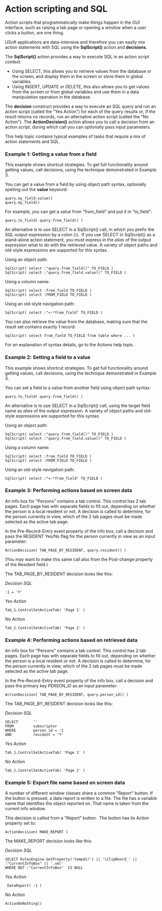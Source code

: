 # Action scripting and SQL

Action scripts that programmatically make things happen in the GUI interface, such as raising a tab page or opening a window when a user clicks a button, are one thing.

USoft applications are data-intensive and therefore you can easily mix action statements with SQL using the **SqlScript()** action and **decisions.**

The **SqlScript()** action provides a way to execute SQL in an action script context:

- Using SELECT, this allows you to retrieve values from the database or the screen, and display them in the screen or store them in global variables.
- Using INSERT, UPDATE or DELETE, this also allows you to get values from the screen or from global variables and use them in a data manipulation operation in the database.

The **decision** construct provides a way to execute an SQL query and run an action script (called the "Yes Action") for each of the query results or, if the result returns no records, run an alternative action script (called the "No Action"). The **ActionDecision()** action allows you to call a decision from an action script, during which call you can optionally pass input parameters.

This help topic contains typical examples of tasks that require a mix of action statements and SQL.

### Example 1: Getting a value from a field

This example shows shortcut strategies. To get full functionality around getting values, call decisions, using the technique demonstrated in Example 3.

You can get a value from a field by using object path syntax, optionally spelling out the **value** keyword:

```
query.my_field.value()
query.my_field()

```

For example, you can get a value from "from_field" and put it in "to_field":

```
query.to_field( query.from_field() )  
```

An alternative is to use SELECT in a SqlScript() call, in which you prefix the SQL output expression by a colon (**:**).  If you use SELECT in SqlScript() as a stand-alone action statement, you must express in the *alias* of the output expression what to do with the retrieved value. A variety of object paths and old-style expressions are supported for this syntax.

Using an object path:

```
SqlScript( select :"query.from_field()" TO_FIELD )   
SqlScript( select :"query.from_field.value()" TO_FIELD )

```

Using a column name:

```
SqlScript( select :from_field TO_FIELD )
SqlScript( select :FROM_FIELD TO_FIELD )

```

Using an old-style navigation path:

```
SqlScript( select :"<-*from_field" TO_FIELD )
```

You can also retrieve the value from the database, making sure that the result set contains exactly 1 record:

```
SqlScript( select from_field TO_FIELD from table where ... ) 
```

For an explanation of syntax details, go to the Actions help topic.

### Example 2: Setting a field to a value

This example shows shortcut strategies. To get full functionality around getting values, call decisions, using the technique demonstrated in Example 3.

You can set a field to a value from another field using object path syntax:

```
query.to_field( query.from_field() )  
```

An alternative is to use SELECT in a SqlScript() call, using the target field name as *alias* of the output expression. A variety of object paths and old-style expressions are supported for this syntax.

Using an object path:

```
SqlScript( select :"query.from_field()" TO_FIELD )   
SqlScript( select :"query.from_field.value()" TO_FIELD )

```

Using a column name:

```
SqlScript( select :from_field TO_FIELD )
SqlScript( select :FROM_FIELD TO_FIELD )

```

Using an old-style navigation path:

```
SqlScript( select :"<-*from_field" TO_FIELD )
```

### Example 3: Performing actions based on screen data

An info box for "Persons" contains a tab control. This control has 2 tab pages. Each page has with separate fields to fill out, depending on whether the person is a local resident or not. A decision is called to determine, for the person currently in view, which of the 2 tab pages must be made selected as the active tab page.

In the Pre-Record-Entry event property of the info box, call a decision and pass the RESIDENT Yes/No flag for the person currently in view as an input parameter:

```
ActionDecision( TAB_PAGE_BY_RESIDENT, query.resident() )
```

(You may want to make this same call also from the Post-change property of the Resident field.)

The TAB_PAGE_BY_RESIDENT decision looks like this:

*Decision SQL*

```
:1 = 'Y'
```

*Yes Action*

```
Tab_1.ControlSetActiveTab( 'Page 1' )
```

*No Action*

```
Tab_1.ControlSetActiveTab( 'Page 2' )
```

### Example 4: Performing actions based on retrieved data

An info box for "Persons" contains a tab control. This control has 2 tab pages. Each page has with separate fields to fill out, depending on whether the person is a local resident or not. A decision is called to determine, for the person currently in view, which of the 2 tab pages must be made selected as the active tab page.

In the Pre-Record-Entry event property of the info box, call a decision and pass the primary key PERSON_ID as an input parameter:

```
ActionDecision( TAB_PAGE_BY_RESIDENT, query.person_id() )
```

The TAB_PAGE_BY_RESIDENT decision looks like this:

*Decision SQL*

```
SELECT       ''
FROM         subscriptor
WHERE        person_id = :1
AND          resident = 'Y'

```

*Yes Action*

```
Tab_1.ControlSetActiveTab( 'Page 1' )
```

*No Action*

```
Tab_1.ControlSetActiveTab( 'Page 2' )
```

### Example 5: Export file name based on screen data

A number of different window classes share a common "Report" button. If the button is pressed, a data report is written to a file. The file has a variable name that identifies the object reported on. That name is taken from the current info window.

This decision is called from a "Report" button.  The button has its Action property set to:

```
ActionDecision( MAKE_REPORT )
```

The MAKE_REPORT decision looks like this:

*Decision SQL*

```
SELECT RulesEngine.GetProperty('tempdir') || '\ClipBoard_' || :"CurrentInfoBox" || '.xml'
WHERE NOT :"CurrentInfoBox"  IS NULL

```

*Yes Action*

```
 DataReport( :1 )
```

*No Action*

```
ActionDoNothing()
```

 

 